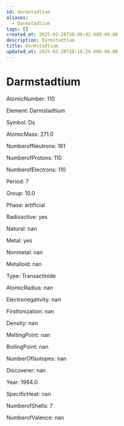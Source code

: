 ```yaml
---
id: darmstadtium
aliases:
  - Darmstadtium
tags: []
created_at: 2025-03-28T20:06:42.000-06:00
description: Darmstadtium
title: Darmstadtium
updated_at: 2025-03-28T20:18:29.000-06:00
---
```


# Darmstadtium

AtomicNumber: 110

Element: Darmstadtium

Symbol: Ds

AtomicMass: 271.0

NumberofNeutrons: 161

NumberofProtons: 110

NumberofElectrons: 110

Period: 7

Group: 10.0

Phase: artificial

Radioactive: yes

Natural: nan

Metal: yes

Nonmetal: nan

Metalloid: nan

Type: Transactinide

AtomicRadius: nan

Electronegativity: nan

FirstIonization: nan

Density: nan

MeltingPoint: nan

BoilingPoint: nan

NumberOfIsotopes: nan

Discoverer: nan

Year: 1994.0

SpecificHeat: nan

NumberofShells: 7

NumberofValence: nan
